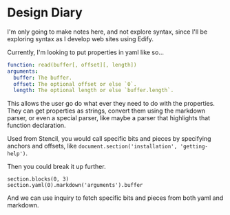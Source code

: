 # Design Diary

I'm only going to make notes here, and not explore syntax, since I'll be
exploring syntax as I develop web sites using Edify. 

Currently, I'm looking to put properties in yaml like so...

```yaml
function: read(buffer[, offset][, length])
arguments: 
  buffer: The buffer.
  offset: The optional offset or else `0`.
  length: The optional length or else `buffer.length`.
```

This allows the user go do what ever they need to do with the properties. They
can get properties as strings, convert them using the markdown parser, or even a
special parser, like maybe a parser that highlights that function declaration.

Used from Stencil, you would call specific bits and pieces by specifying anchors
and offsets, like `document.section('installation', 'getting-help')`.

Then you could break it up further.

```
section.blocks(0, 3)
section.yaml(0).markdown('arguments').buffer
```

And we can use inquiry to fetch specific bits and pieces from both yaml and
markdown.
